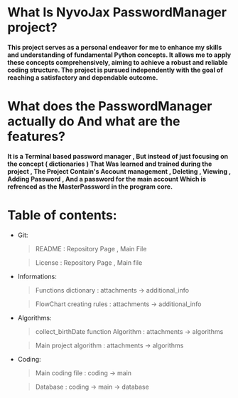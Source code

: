 # What Is NyvoJax PasswordManager project?

**This project serves as a personal endeavor for me to enhance my skills and understanding of fundamental Python concepts. It allows me to apply these concepts comprehensively, aiming to achieve a robust and reliable coding structure. The project is pursued independently with the goal of reaching a satisfactory and dependable outcome.**

# What does the PasswordManager actually do And what are the features? 
**It is a Terminal based password manager , But instead of just focusing on the concept ( dictionaries ) That Was learned and trained during the project ,
The Project Contain's Account management , Deleting , Viewing , Adding Password , And a password for the main account Which is refrenced as the MasterPassword in the program core.**

# Table of contents: 
- Git:
    > README : Repository Page , Main File
    
    > License : Repository Page , Main file

- Informations:
  > Functions dictionary : attachments -> additional_info
  
  > FlowChart creating rules : attachments -> additional_info

  
- Algorithms:
    > collect_birthDate function Algorithm : attachments -> algorithms
    
    > Main project algorithm : attachments -> algorithms

    
- Coding:
    > Main coding file : coding -> main
    
    > Database : coding -> main -> database


